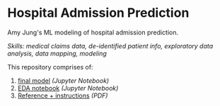 # Hospital Admission Prediction
Amy Jung's ML modeling of hospital admission prediction.

*Skills: medical claims data, de-identified patient info, exploratory data analysis, data mapping, modeling*

This repository comprises of:
1. [final model](https://github.com/redcarrott/pulseData-takehome/blob/main/AMYJUNG_takehome_assignment.ipynb)  *(Jupyter Notebook)*
2. [EDA notebook](https://github.com/redcarrott/pulseData-takehome/blob/main/EDA.ipynb) *(Jupyter Notebook)*
3. [Reference + instructions](https://github.com/redcarrott/pulseData-takehome/blob/main/Reference.pdf) *(PDF)*
